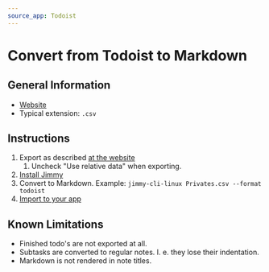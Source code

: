 ```yaml
---
source_app: Todoist
---
```


# Convert from Todoist to Markdown

## General Information

- [Website](https://todoist.com/)
- Typical extension: `.csv`

## Instructions

1. Export as described [at the website](https://todoist.com/de/help/articles/introduction-to-backups-ywaJeQbN)
    1. Uncheck "Use relative data" when exporting.
2. [Install Jimmy](../index.md#installation)
3. Convert to Markdown. Example: `jimmy-cli-linux Privates.csv --format todoist`
4. [Import to your app](../import_instructions.md)

## Known Limitations

- Finished todo's are not exported at all.
- Subtasks are converted to regular notes. I. e. they lose their indentation.
- Markdown is not rendered in note titles.
